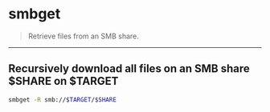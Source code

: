 # smbget

> Retrieve files from an SMB share.

---

## Recursively download all files on an SMB share $SHARE on $TARGET

```bash
smbget -R smb://$TARGET/$SHARE
```
